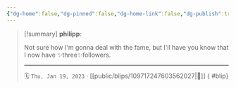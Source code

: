 ```yaml
---
{"dg-home":false,"dg-pinned":false,"dg-home-link":false,"dg-publish":true,"type":"blip","disabled rules":["yaml-title","yaml-title-alias","file-name-heading"],"title":"philipp on mastodon @ 2023-01-19","created-date":"2023-01-19T18:18:57","id":109717247603562030,"updated-date":"2025-05-02T08:50:43","dg-path":"blips/109717247603562027.md","permalink":"/blips/109717247603562027/","dgPassFrontmatter":true}
---
```


> [!summary] **philipp**:
>
> Not sure how I'm gonna deal with the fame, but I'll have you know that I now have ✨three✨followers.
> - - -
>
> 🗓️ `Thu, Jan 19, 2023` · [[public/blips/109717247603562027\|🔗]]
{ #blip}

